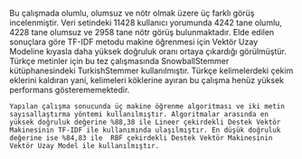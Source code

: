 Bu çalışmada olumlu, olumsuz ve nötr olmak üzere üç farklı görüş incelenmiştir. Veri setindeki 11428 kullanıcı yorumunda 4242 tane olumlu, 4228 tane olumsuz ve 2958 tane nötr görüş bulunmaktadır. Elde edilen sonuçlara göre TF-IDF metodu makine öğrenmesi için Vektör Uzay Modeline kıyasla daha yüksek doğruluk oranı ortaya çıkardığı görülmüştür. Türkçe metinler için bu tez çalışmasında SnowballStemmer kütüphanesindeki TurkishStemmer kullanılmıştır. Türkçe kelimelerdeki çekim eklerini kaldıran yani, kelimeleri köklerine ayıran bu çalışma henüz yüksek performans gösterememektedir. 

	Yapılan çalışma sonucunda üç makine öğrenme algoritması ve iki metin sayısallaştırma yöntemi kullanılmıştır. Algoritmalar arasında en yüksek doğruluk değerine %88,38 ile Lineer çekirdekli Destek Vektör Makinesinin TF-IDF ile kullanımında ulaşılmıştır. En düşük doğruluk değerine ise %84,83 ile  RBF çekirdekli Destek Vektör Makinesinin Vektör Uzay Model ile kullanılmıştır.

